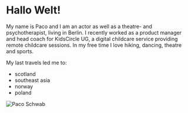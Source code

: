 # Hallo Welt!

My name is Paco and I am an actor as well as a theatre- and psychotherapist, living in Berlin. I recently worked as a product manager and head coach for KidsCircle UG, a digital childcare service providing remote childcare sessions. In my free time I love hiking, dancing, theatre and sports.

My last travels led me to:

- scotland
- southeast asia
- norway
- poland

![Paco Schwab](https://drive.google.com/file/d/1WSQYL13BYhs44bKeqD344t7CfSGMU6kb/view?usp=share_link)
